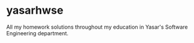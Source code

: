 # yasarhwse
All my homework solutions throughout my education in Yasar's Software Engineering department.
